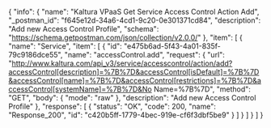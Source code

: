 {
  "info": {
    "name": "Kaltura VPaaS Get Service Access Control Action Add",
    "_postman_id": "f645e12d-34a6-4cd1-9c20-0e301371cd84",
    "description": "Add new Access Control Profile",
    "schema": "https://schema.getpostman.com/json/collection/v2.0.0/"
  },
  "item": [
    {
      "name": "Service",
      "item": [
        {
          "id": "e475b6ad-5f43-4a01-835f-79c9186dce55",
          "name": "accessControl.add",
          "request": {
            "url": "http://www.kaltura.com/api_v3/service/accesscontrol/action/add?accessControl[description]=%7B%7D&accessControl[isDefault]=%7B%7D&accessControl[name]=%7B%7D&accessControl[restrictions]=%7B%7D&accessControl[systemName]=%7B%7D&No Name=%7B%7D",
            "method": "GET",
            "body": {
              "mode": "raw"
            },
            "description": "Add new Access Control Profile"
          },
          "response": [
            {
              "status": "OK",
              "code": 200,
              "name": "Response_200",
              "id": "c420b5ff-1779-4bec-919e-cf6f3dbf5be9"
            }
          ]
        }
      ]
    }
  ]
}